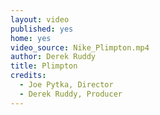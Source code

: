 ```yaml
---
layout: video
published: yes
home: yes
video_source: Nike_Plimpton.mp4
author: Derek Ruddy
title: Plimpton
credits:
  - Joe Pytka, Director
  - Derek Ruddy, Producer
---
```

